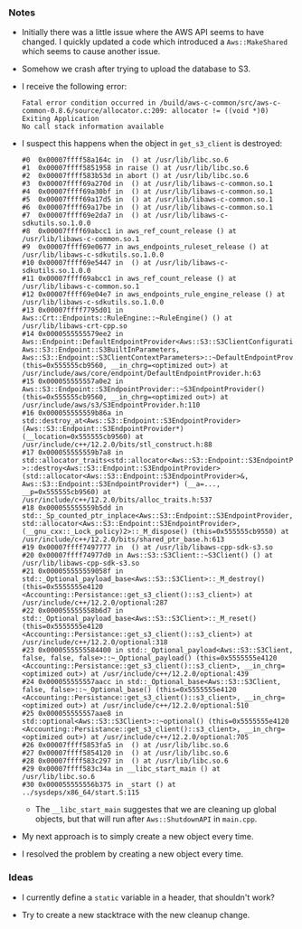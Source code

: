 ### Notes

-   Initially there was a little issue where the AWS API seems to have changed.
    I quickly updated a code which introduced a `Aws::MakeShared` which seems to cause another issue.

-   Somehow we crash after trying to upload the database to S3.

-   I receive the following error:

    ```none
    Fatal error condition occurred in /build/aws-c-common/src/aws-c-common-0.8.6/source/allocator.c:209: allocator != ((void *)0)
    Exiting Application
    No call stack information available
    ```

-   I suspect this happens when the object in `get_s3_client` is destroyed:

    ```none
    #0  0x00007ffff58a164c in  () at /usr/lib/libc.so.6
    #1  0x00007ffff5851958 in raise () at /usr/lib/libc.so.6
    #2  0x00007ffff583b53d in abort () at /usr/lib/libc.so.6
    #3  0x00007ffff69a270d in  () at /usr/lib/libaws-c-common.so.1
    #4  0x00007ffff69a30bf in  () at /usr/lib/libaws-c-common.so.1
    #5  0x00007ffff69a17d5 in  () at /usr/lib/libaws-c-common.so.1
    #6  0x00007ffff69a17be in  () at /usr/lib/libaws-c-common.so.1
    #7  0x00007ffff69e2da7 in  () at /usr/lib/libaws-c-sdkutils.so.1.0.0
    #8  0x00007ffff69abcc1 in aws_ref_count_release () at /usr/lib/libaws-c-common.so.1
    #9  0x00007ffff69e0677 in aws_endpoints_ruleset_release () at /usr/lib/libaws-c-sdkutils.so.1.0.0
    #10 0x00007ffff69e5447 in  () at /usr/lib/libaws-c-sdkutils.so.1.0.0
    #11 0x00007ffff69abcc1 in aws_ref_count_release () at /usr/lib/libaws-c-common.so.1
    #12 0x00007ffff69e04e7 in aws_endpoints_rule_engine_release () at /usr/lib/libaws-c-sdkutils.so.1.0.0
    #13 0x00007ffff7795d01 in Aws::Crt::Endpoints::RuleEngine::~RuleEngine() () at /usr/lib/libaws-crt-cpp.so
    #14 0x0000555555579ee2 in Aws::Endpoint::DefaultEndpointProvider<Aws::S3::S3ClientConfiguration, Aws::S3::Endpoint::S3BuiltInParameters, Aws::S3::Endpoint::S3ClientContextParameters>::~DefaultEndpointProvider() (this=0x555555cb9560, __in_chrg=<optimized out>) at /usr/include/aws/core/endpoint/DefaultEndpointProvider.h:63
    #15 0x000055555557a0e2 in Aws::S3::Endpoint::S3EndpointProvider::~S3EndpointProvider() (this=0x555555cb9560, __in_chrg=<optimized out>) at /usr/include/aws/s3/S3EndpointProvider.h:110
    #16 0x000055555559b86a in std::destroy_at<Aws::S3::Endpoint::S3EndpointProvider>(Aws::S3::Endpoint::S3EndpointProvider*) (__location=0x555555cb9560) at /usr/include/c++/12.2.0/bits/stl_construct.h:88
    #17 0x000055555559b7a8 in std::allocator_traits<std::allocator<Aws::S3::Endpoint::S3EndpointProvider> >::destroy<Aws::S3::Endpoint::S3EndpointProvider>(std::allocator<Aws::S3::Endpoint::S3EndpointProvider>&, Aws::S3::Endpoint::S3EndpointProvider*) (__a=..., __p=0x555555cb9560) at /usr/include/c++/12.2.0/bits/alloc_traits.h:537
    #18 0x000055555559b5dd in std::_Sp_counted_ptr_inplace<Aws::S3::Endpoint::S3EndpointProvider, std::allocator<Aws::S3::Endpoint::S3EndpointProvider>, (__gnu_cxx::_Lock_policy)2>::_M_dispose() (this=0x555555cb9550) at /usr/include/c++/12.2.0/bits/shared_ptr_base.h:613
    #19 0x00007ffff7497777 in  () at /usr/lib/libaws-cpp-sdk-s3.so
    #20 0x00007ffff74977d0 in Aws::S3::S3Client::~S3Client() () at /usr/lib/libaws-cpp-sdk-s3.so
    #21 0x000055555559058f in std::_Optional_payload_base<Aws::S3::S3Client>::_M_destroy() (this=0x5555555e4120 <Accounting::Persistance::get_s3_client()::s3_client>) at /usr/include/c++/12.2.0/optional:287
    #22 0x000055555558b6d7 in std::_Optional_payload_base<Aws::S3::S3Client>::_M_reset() (this=0x5555555e4120 <Accounting::Persistance::get_s3_client()::s3_client>) at /usr/include/c++/12.2.0/optional:318
    #23 0x0000555555584400 in std::_Optional_payload<Aws::S3::S3Client, false, false, false>::~_Optional_payload() (this=0x5555555e4120 <Accounting::Persistance::get_s3_client()::s3_client>, __in_chrg=<optimized out>) at /usr/include/c++/12.2.0/optional:439
    #24 0x000055555557aacc in std::_Optional_base<Aws::S3::S3Client, false, false>::~_Optional_base() (this=0x5555555e4120 <Accounting::Persistance::get_s3_client()::s3_client>, __in_chrg=<optimized out>) at /usr/include/c++/12.2.0/optional:510
    #25 0x000055555557aae8 in std::optional<Aws::S3::S3Client>::~optional() (this=0x5555555e4120 <Accounting::Persistance::get_s3_client()::s3_client>, __in_chrg=<optimized out>) at /usr/include/c++/12.2.0/optional:705
    #26 0x00007ffff5853fa5 in  () at /usr/lib/libc.so.6
    #27 0x00007ffff5854120 in  () at /usr/lib/libc.so.6
    #28 0x00007ffff583c297 in  () at /usr/lib/libc.so.6
    #29 0x00007ffff583c34a in __libc_start_main () at /usr/lib/libc.so.6
    #30 0x000055555556b375 in _start () at ../sysdeps/x86_64/start.S:115    
    ```

    -   The `__libc_start_main` suggestes that we are cleaning up global objects, but that will run after `Aws::ShutdownAPI` in `main.cpp`.

-   My next approach is to simply create a new object every time.

-   I resolved the problem by creating a new object every time.

### Ideas

-   I currently define a `static` variable in a header, that shouldn't work?

-   Try to create a new stacktrace with the new cleanup change.
